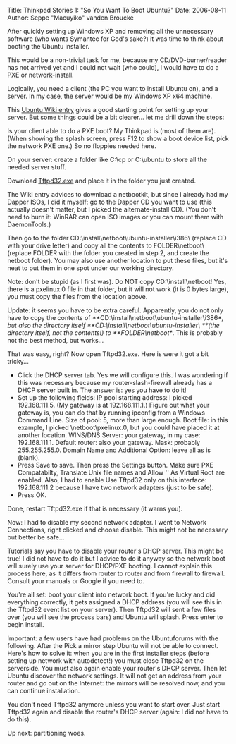 Title: Thinkpad Stories 1: "So You Want To Boot Ubuntu?"
Date: 2006-08-11
Author: Seppe "Macuyiko" vanden Broucke

After quickly setting up Windows XP and removing all the unnecessary software (who wants Symantec for God's sake?) it was time to think about booting the Ubuntu installer.

This would be a non-trivial task for me, because my CD/DVD-burner/reader has not arrived yet and I could not wait (who could), I would have to do a PXE or network-install.

Logically, you need a client (the PC you want to install Ubuntu on), and a server. In my case, the server would be my Windows XP x64 machine.

This [Ubuntu Wiki entry](https://help.ubuntu.com/community/Installation/WindowsServerNetboot) gives a good starting point for setting up your server. But some things could be a bit clearer... let me drill down the steps:

Is your client able to do a PXE boot? My Thinkpad is (most of them are). (When showing the splash screen, press F12 to show a boot device list, pick the network PXE one.) So no floppies needed here.

On your server: create a folder like C:\cp or C:\ubuntu to store all the needed server stuff.

Download [Tftpd32.exe](http://perso.orange.fr/philippe.jounin/tftpd32.html) and place it in the folder you just created.

The Wiki entry advices to download a netbootkit, but since I already had my Dapper ISOs, I did it myself: go to the Dapper CD you want to use (this actually doesn't matter, but I picked the alternate-install CD). (You don't need to burn it: WinRAR can open ISO images or you can mount them with DaemonTools.)

Then go to the folder CD:\install\netboot\ubuntu-installer\i386\ (replace CD with your drive letter) and copy all the contents to FOLDER\netboot\ (replace FOLDER with the folder you created in step 2, and create the netboot folder). You may also use another location to put these files, but it's neat to put them in one spot under our working directory.

Note: don't be stupid (as I first was). Do NOT copy CD:\install\netboot! Yes, there is a pxelinux.0 file in that folder, but it will not work (it is 0 bytes large), you must copy the files from the location above.

Update: it seems you have to be extra careful. Apparently, you do not only have to copy the contents of **CD:\install\netboot\ubuntu-installer\i386\**, but also the _directory itself_ **CD:\install\netboot\ubuntu-installer\ **(the directory itself, not the contents!) to **FOLDER\netboot\**. This is probably not the best method, but works...

That was easy, right? Now open Tftpd32.exe. Here is were it got a bit tricky...

- Click the DHCP server tab. Yes we will configure this. I was wondering if this was necessary because my router-slash-firewall already has a DHCP server built in. The answer is: yes you have to do it!
- Set up the following fields: IP pool starting address: I picked 192.168.111.5. (My gateway is at 192.168.111.1.) Figure out what your gateway is, you can do that by running ipconfig from a Windows Command Line. Size of pool: 5, more than large enough. Boot file: in this example, I picked \netboot\pxelinux.0, but you could have placed it at another location. WINS/DNS Server: your gateway, in my case: 192.168.111.1. Default router: also your gateway. Mask: probably 255.255.255.0. Domain Name and Additional Option: leave all as is (blank).
- Press Save to save. Then press the Settings button. Make sure PXE Compatabilty, Translate Unix file names and Allow '\' As Virtual Root are enabled. Also, I had to enable Use Tftpd32 only on this interface: 192.168.111.2 because I have two network adapters (just to be safe).
- Press OK.

Done, restart Tftpd32.exe if that is necessary (it warns you).

Now: I had to disable my second network adapter. I went to Network Connections, right clicked and choose disable. This might not be necessary but better be safe...

Tutorials say you have to disable your router's DHCP server. This might be true! I did not have to do it but I advice to do it anyway so the network boot will surely use your server for DHCP/PXE booting. I cannot explain this process here, as it differs from router to router and from firewall to firewall. Consult your manuals or Google if you need to.

You're all set: boot your client into network boot. If you're lucky and did everything correctly, it gets assigned a DHCP address (you will see this in the Tftpd32 event list on your server). Then Tftpd32 will sent a few files over (you will see the process bars) and Ubuntu will splash. Press enter to begin install.

Important: a few users have had problems on the Ubuntuforums with the following. After the Pick a mirror step Ubuntu will not be able to connect. Here's how to solve it: when you are in the first installer steps (before setting up network with autodetect!) you must close Tftpd32 on the serverside. You must also again enable your router's DHCP server. Then let Ubuntu discover the network settings. It will not get an address from your router and go out on the Internet: the mirrors will be resolved now, and you can continue installation.

You don't need Tftpd32 anymore unless you want to start over. Just start Tftpd32 again and disable the router's DHCP server (again: I did not have to do this).

Up next: partitioning woes.
